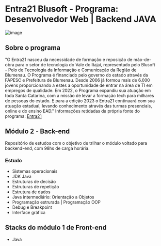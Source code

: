 # Entra21 Blusoft - Programa: Desenvolvedor Web | Backend JAVA
![image](https://github.com/alvescamila87/entra21-modulo2-java/assets/116912821/ee0e251d-1466-460a-96fc-4081e55417a8)


## Sobre o programa
"O Entra21 nasceu da necessidade de formação e reposição de mão-de-obra para o setor de tecnologia do Vale do Itajaí, representado pelo Blusoft - Polo de Tecnologia da Informação e Comunicação da Região de Blumenau. O Programa é financiado pelo governo do estado através da FAPESC e Prefeitura de Blumenau. Desde 2006 já formou mais de 6.000 jovens proporcionando a estes a oportunidade de entrar na área de TI em empregos de qualidade.
Em 2022, o Programa expandiu sua atuação em toda Santa Catarina, com a missão de levar a formação tech para milhares de pessoas do estado.
E para a edição 2023 o Entra21 continuará com sua atuação estadual, levando conhecimento através das turmas presenciais, online e do ensino EAD." Informações retidadas da própria fonte do programa: [Entra21](https://www.entra21.com.br/)

## Módulo 2 - Back-end
Repositório de estudos com o objetivo de trilhar o módulo voltado para backend-end, com 98hs de carga horária.

### Estudo
* Sistemas operacionais
* JDK Java
* Estruturas de decisão
* Estruturas de repetição 
* Estrutura de dados
* Java intermediário: Orientação a Objetos
* Programação estrurada | Programação OOP
* Debug e Breakpoint
* Interface gráfica

## Stacks do módulo 1 de Front-end
* Java
